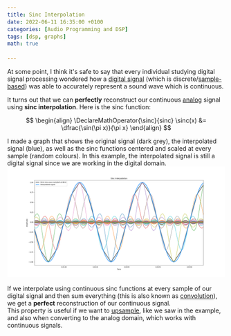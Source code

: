 ```yaml
---
title: Sinc Interpolation
date: 2022-06-11 16:35:00 +0100
categories: [Audio Programming and DSP]
tags: [dsp, graphs]
math: true

---
```


[digital signal]: https://en.wikipedia.org/wiki/Digital_signal
[analog]: https://en.wikipedia.org/wiki/Analog_signal
[sample-based]: https://youtu.be/cIQ9IXSUzuM?t=379

At some point, I think it's safe to say that every individual studying digital signal processing wondered how a [digital signal] (which is discrete/[sample-based]) was able to accurately represent a sound wave which is continuous.

It turns out that we can **perfectly** reconstruct our continuous [analog] signal using **sinc interpolation**. 
Here is the sinc function:

$$
\begin{align}
    \DeclareMathOperator{\sinc}{sinc}
    \sinc(x) &= \dfrac{\sin(\pi x)}{\pi x}
\end{align}
$$

I made a graph that shows the original signal (dark grey), the interpolated signal (blue), as well as the sinc functions centered and scaled at every sample (random colours). In this example, the interpolated signal is still a digital signal since we are working in the digital domain.
![](/assets/AudioProgrammingAndDSP/Sinc_Interpolation.png)

If we interpolate using continuous sinc functions at every sample of our digital signal and then sum everything (this is also known as [convolution](https://en.wikipedia.org/wiki/Convolution)), we get a **perfect** reconstruction of our continuous signal. \
This property is useful if we want to [upsample](https://en.wikipedia.org/wiki/Upsampling), like we saw in the example, and also when converting to the analog domain, which works with continuous signals.